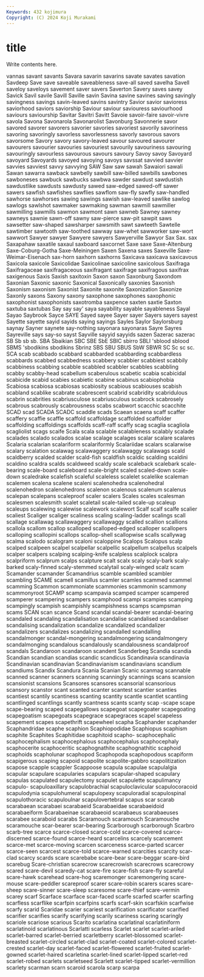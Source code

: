 ```yaml
---
Keywords: 432 kojimura
Copyright: (C) 2024 Koji Murakami
---
```


# title

Write contents here.



vannas savant savants Savara savarin
savarins savate savates savation Savdeep Save save saveable saveableness save-all
saved savelha Savell saveloy saveloys savement saver savers Saverton Savery
saves savey Savick Savil savile Savill Saville savin Savina savine
savines saving savingly savingness savings savin-leaved savins savintry Savior savior
savioress saviorhood saviors saviorship Saviour saviour saviouress saviourhood saviours saviourship
Savitar Savitri Savitt Savoie savoir-faire savoir-vivre savola Savona Savonarola Savonarolist
Savonburg Savonnerie savor savored savorer savorers savorier savories savoriest savorily
savoriness savoring savoringly savorless savorlessness savorly savorous savors savorsome Savory
savory savory-leaved savour savoured savourer savourers savourier savouries savouriest savourily
savouriness savouring savouringly savourless savourous savours savoury Savoy savoy Savoyard
savoyard Savoyards savoyed savoying savoys savssat savvied savvier savvies savviest
savvy savvying SAW Saw saw sawah Sawaiori sawali Sawan sawarra
sawback sawbelly sawbill saw-billed sawbills sawbones sawboneses sawbuck sawbucks sawbwa
sawder sawdust sawdustish sawdustlike sawdusts sawdusty sawed saw-edged sawed-off sawer
sawers sawfish sawfishes sawflies sawflom saw-fly sawfly saw-handled sawhorse sawhorses
sawing sawings sawish saw-leaved sawlike sawlog sawlogs sawlshot sawmaker sawmaking
sawman sawmill sawmiller sawmilling sawmills sawmon sawmont sawn sawneb Sawney
sawney sawneys sawnie sawn-off sawny saw-pierce saw-pit sawpit saws sawsetter
saw-shaped sawsharper sawsmith sawt sawteeth Sawtelle sawtimber sawtooth saw-toothed sawway
saw-whet sawworker saw-wort sawwort Sawyer sawyer Sawyere sawyers Sawyerville Sawyor
Sax Sax. sax Saxapahaw saxatile saxaul saxboard saxcornet Saxe saxe
Saxe-Altenburg Saxe-Coburg-Gotha Saxe-Meiningen Saxen Saxena saxes Saxeville Saxe-Weimar-Eisenach sax-horn saxhorn
saxhorns Saxicava saxicava saxicavous Saxicola saxicole Saxicolidae Saxicolinae saxicoline saxicolous
Saxifraga Saxifragaceae saxifragaceous saxifragant saxifrage saxifragous saxifrax saxigenous Saxis Saxish
saxitoxin Saxon saxon Saxonburg Saxondom Saxonian Saxonic saxonic Saxonical Saxonically
saxonies Saxonish Saxonism saxonism Saxonist Saxonite saxonite Saxonization Saxonize Saxonly
saxons Saxony saxony saxophone saxophones saxophonic saxophonist saxophonists saxotromba saxpence
saxten saxtie Saxton saxtuba saxtubas Say say say' saya sayability
sayable sayableness Sayal Sayao Saybrook Sayce SAYE Sayed sayee Sayer
sayer Sayers sayers sayest Sayette sayette sayid sayids saying sayings
Sayles Saylor Saylorsburg saynay Sayner saynete say-nothing sayonara sayonaras Sayre
Sayres Sayreville says say-so sayst Sayville sayyid sayyids sazen Sazerac
sazerac SB Sb sb sb. SBA Sbaikian SBC SBE SbE
SBIC sbirro SBLI 'sblood sblood SBMS 'sbodikins sbodikins Sbrinz SBS
SBU SBUS SbW SBWR SC Sc sc sc. SCA scab
scabbado scabbard scabbarded scabbarding scabbardless scabbards scabbed scabbedness scabbery scabbier
scabbiest scabbily scabbiness scabbing scabble scabbled scabbler scabbles scabbling scabby
scabby-head scabellum scaberulous scabetic scabia scabicidal scabicide scabid scabies scabietic
scabine scabinus scabiophobia Scabiosa scabiosa scabiosas scabiosity scabious scabiouses scabish
scabland scablike scabrate scabrescent scabrid scabridity scabridulous scabrin scabrities scabriusculose
scabriusculous scabrock scabrosely scabrous scabrously scabrousness scabs scabwort scacchic scacchite
SCAD scad SCADA SCADC scaddle scads Scaean scaena scaff scaffer
scaffery scaffie scaffle scaffold scaffoldage scaffolded scaffolder scaffolding scaffoldings scaffolds
scaff-raff scaffy scag scaglia scagliola scagliolist scags scaife Scala scala
scalable scalableness scalably scalade scalades scalado scalados scalae scalage scalages
scalar scalare scalares Scalaria scalarian scalariform scalariformly Scalariidae scalars scalarwise
scalary scalation scalawag scalawaggery scalawaggy scalawags scald scaldberry scalded scalder
scald-fish scaldfish scaldic scalding scaldini scaldino scaldra scalds scaldweed scaldy
scale scaleback scalebark scale-bearing scale-board scaleboard scale-bright scaled scaled-down scale-down
scaledrake scalefish scaleful scaleless scalelet scalelike scaleman scalemen scalena scalene
scaleni scalenohedra scalenohedral scalenohedron scalenohedrons scalenon scalenous scalenum scalenus scalepan
scalepans scaleproof scaler scalers Scales scales scalesman scalesmen scalesmith scalet
scaletail scale-tailed scale-up scaleup scaleups scalewing scalewise scalework scalewort Scalf
scalf scalfe scalier scaliest Scaliger scaliger scaliness scaling scaling-ladder scalings
scall scallage scallawag scallawaggery scallawaggy scalled scallion scallions scallola scallom
scallop scalloped scalloped-edged scalloper scallopers scalloping scallopini scallops scallop-shell scallopwise
scalls scallywag scalma scalodo scalogram scaloni scaloppine Scalops Scalopus scalp
scalped scalpeen scalpel scalpellar scalpellic scalpellum scalpellus scalpels scalper scalpers
scalping scalping-knife scalpless scalplock scalpra scalpriform scalprum scalps scalpture scalt
scalx scaly scaly-bark scaly-barked scaly-finned scaly-stemmed scalytail scaly-winged scalz scam
Scamander scamander Scamandrius scamble scambled scambler scambling SCAME scamell scamillus
scamler scamles scammed scammel scamming Scammon scammoniate scammonies scammonin scammony
scammonyroot SCAMP scamp scampavia scamped scamper scampered scamperer scampering scampers
scamphood scampi scampies scamping scampingly scampish scampishly scampishness scamps scampsman
scams SCAN scan scance Scand scandal scandal-bearer scandal-bearing scandaled scandaling
scandalisation scandalise scandalised scandaliser scandalising scandalization scandalize scandalized scandalizer scandalizers
scandalizes scandalizing scandalled scandalling scandalmonger scandal-mongering scandalmongering scandalmongery scandalmonging scandalous
scandalously scandalousness scandalproof scandals Scandaroon scandaroon scandent Scanderbeg Scandia scandia
Scandian scandian scandias scandic scandicus Scandinavia scandinavia Scandinavian scandinavian Scandinavianism
scandinavians scandium scandiums Scandix Scandura Scania Scanian Scanic scanmag scannable
scanned scanner scanners scanning scanningly scannings scans scansion scansionist scansions
Scansores scansores scansorial scansorious scansory scanstor scant scanted scanter scantest
scantier scanties scantiest scantily scantiness scanting scantity scantle scantlet scantling
scantlinged scantlings scantly scantness scants scanty scap -scape scape scape-bearing
scaped scapegallows scapegoat scapegoater scapegoating scapegoatism scapegoats scapegrace scapegraces scapel
scapeless scapement scapes scapethrift scapewheel scapha Scaphander scaphander Scaphandridae scaphe
scaphion Scaphiopodidae Scaphiopus scaphism scaphite Scaphites Scaphitidae scaphitoid scapho- scaphocephalic
scaphocephalism scaphocephalous scaphocephalus scaphocephaly scaphocerite scaphoceritic scaphognathite scaphognathitic scaphoid scaphoids
scapholunar scaphopod Scaphopoda scaphopodous scapiform scapigerous scaping scapoid scapolite scapolite-gabbro
scapolitization scapose scapple scappler Scappoose scapula scapulae scapulalgia scapular scapulare
scapularies scapulars scapular-shaped scapulary scapulas scapulated scapulectomy scapulet scapulette scapulimancy
scapulo- scapuloaxillary scapulobrachial scapuloclavicular scapulocoracoid scapulodynia scapulohumeral scapulopexy scapuloradial scapulospinal
scapulothoracic scapuloulnar scapulovertebral scapus scar scarab scarabaean scarabaei scarabaeid Scarabaeidae
scarabaeidoid scarabaeiform Scarabaeinae scarabaeoid scarabaeus scarabaeuses scarabee scaraboid scarabs Scaramouch
scaramouch Scaramouche scaramouche scar-bearer scar-bearing Scarborough scarborough Scarbro scarb-tree scarce
scarce-closed scarce-cold scarce-covered scarce-discerned scarce-found scarce-heard scarcelins scarcely scarcement scarce-met
scarce-moving scarcen scarceness scarce-parted scarcer scarce-seen scarcest scarce-told scarce-warned scarcities
scarcity scar-clad scarcy scards scare scarebabe scare-bear scare-beggar scare-bird scarebug
Scare-christian scarecrow scarecrowish scarecrows scarecrowy scared scare-devil scaredy-cat scare-fire scare-fish
scare-fly scareful scare-hawk scarehead scare-hog scaremonger scaremongering scare-mouse scare-peddler scareproof
scarer scare-robin scarers scares scare-sheep scare-sinner scare-sleep scaresome scare-thief scare-vermin
scarey scarf Scarface scarface scar-faced scarfe scarfed scarfer scarfing scarfless
scarflike scarfpin scarfpins scarfs scarf-skin scarfskin scarfwise scarfy scarid Scaridae
scarier scariest scarification scarificator scarified scarifier scarifies scarify scarifying scarily
scariness scaring scaringly scariole scariose scarious Scarito scarlatina scarlatinal scarlatiniform
scarlatinoid scarlatinous Scarlatti scarless Scarlet scarlet scarlet-ariled scarlet-barred scarlet-berried scarletberry
scarlet-blossomed scarlet-breasted scarlet-circled scarlet-clad scarlet-coated scarlet-colored scarlet-crested scarlet-day scarlet-faced scarlet-flowered
scarlet-fruited scarlet-gowned scarlet-haired scarletina scarlet-lined scarlet-lipped scarlet-red scarlet-robed scarlets scarletseed
Scarlett scarlet-tipped scarlet-vermillion scarlety scarman scarn scaroid scarola scarp scarpa

